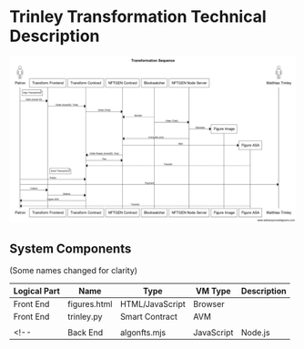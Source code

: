 # Trinley Transformation Technical Description

![Sequence](tr2.png)

## System Components

(Some names changed for clarity)

|Logical Part|Name|Type|VM Type| Description|
|----------|-------------|---------------|---------|-----------|
|Front End |figures.html   |HTML/JavaScript|Browser  ||
|Front End |trinley.py  |Smart Contract |AVM      | |
|  |  |
<!-- |Back End  |algonfts.mjs|JavaScript   |Node.js|       |         |   | -->

